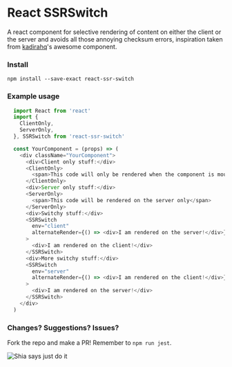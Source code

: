 React SSRSwitch
===============

A react component for selective rendering of content on either the client or the server and avoids all those annoying checksum errors, inspiration taken from [kadirahq](https://github.com/kadirahq/react-no-ssr)'s awesome component.

### Install

`npm install --save-exact react-ssr-switch`

### Example usage

```js
  import React from 'react'
  import {
    ClientOnly,
    ServerOnly,
  }, SSRSwitch from 'react-ssr-switch'

  const YourComponent = (props) => (
    <div className="YourComponent">
      <div>Client only stuff:</div>
      <ClientOnly>
        <span>This code will only be rendered when the component is mounted on the client</span>
      </ClientOnly>
      <div>Server only stuff:</div>
      <ServerOnly>
        <span>This code will be rendered on the server only</span>
      </ServerOnly>
      <div>Switchy stuff:</div>
      <SSRSwitch
        env="client"
        alternateRender={() => <div>I am rendered on the server!</div>}
      >
        <div>I am rendered on the client!</div>
      </SSRSwitch>
      <div>More switchy stuff:</div>
      <SSRSwitch
        env="server"
        alternateRender={() => <div>I am rendered on the client!</div>}
      >
        <div>I am rendered on the server!</div>
      </SSRSwitch>
    </div>
  )

```

### Changes? Suggestions? Issues?

Fork the repo and make a PR! Remember to `npm run jest`.

![Shia says just do it](https://media.giphy.com/media/JitlRPHGAnm0w/giphy.gif)
